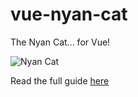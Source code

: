 # vue-nyan-cat

The Nyan Cat... for Vue!

![Nyan Cat](https://github.com/DevNullProd/vue-nyan-cat/src/assets/nyan-cat.gif "i can haz cheezeburger?!")

Read the full guide [here](https://devnull.network/blog/vuejs-plugin-guide.html)
